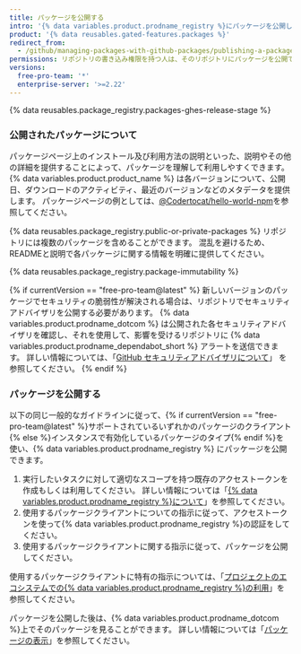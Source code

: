 ```yaml
---
title: パッケージを公開する
intro: '{% data variables.product.prodname_registry %}にパッケージを公開し、そのパッケージを他者がダウンロードして再利用できるようにすることができます。'
product: '{% data reusables.gated-features.packages %}'
redirect_from:
  - /github/managing-packages-with-github-packages/publishing-a-package
permissions: リポジトリの書き込み権限を持つ人は、そのリポジトリにパッケージを公開できます。
versions:
  free-pro-team: '*'
  enterprise-server: '>=2.22'
---
```


{% data reusables.package_registry.packages-ghes-release-stage %}

### 公開されたパッケージについて

パッケージページ上のインストール及び利用方法の説明といった、説明やその他の詳細を提供することによって、パッケージを理解して利用しやすくできます。 {% data variables.product.product_name %} は各バージョンについて、公開日、ダウンロードのアクティビティ、最近のバージョンなどのメタデータを提供します。 パッケージページの例としては、[@Codertocat/hello-world-npm](https://github.com/Codertocat/hello-world-npm/packages/10696?version=1.0.1)を参照してください。

{% data reusables.package_registry.public-or-private-packages %} リポジトリには複数のパッケージを含めることができます。 混乱を避けるため、READMEと説明で各パッケージに関する情報を明確に提供してください。

{% data reusables.package_registry.package-immutability %}

{% if currentVersion == "free-pro-team@latest" %}
新しいバージョンのパッケージでセキュリティの脆弱性が解決される場合は、リポジトリでセキュリティアドバイザリを公開する必要があります。
{% data variables.product.prodname_dotcom %} は公開された各セキュリティアドバイザリを確認し、それを使用して、影響を受けるリポジトリに {% data variables.product.prodname_dependabot_short %} アラートを送信できます。 詳しい情報については、「[GitHub セキュリティアドバイザリについて](/github/managing-security-vulnerabilities/about-github-security-advisories)」 を参照してください。
{% endif %}

### パッケージを公開する

以下の同じ一般的なガイドラインに従って、{% if currentVersion == "free-pro-team@latest" %}サポートされているいずれかのパッケージのクライアント{% else %}インスタンスで有効化しているパッケージのタイプ{% endif %}を使い、{% data variables.product.prodname_registry %} にパッケージを公開できます。

1. 実行したいタスクに対して適切なスコープを持つ既存のアクセストークンを作成もしくは利用してください。 詳しい情報については「[{% data variables.product.prodname_registry %}について](/packages/publishing-and-managing-packages/about-github-packages#authenticating-to-github-packages)」を参照してください。
2. 使用するパッケージクライアントについての指示に従って、アクセストークンを使って{% data variables.product.prodname_registry %}の認証をしてください。
3. 使用するパッケージクライアントに関する指示に従って、パッケージを公開してください。

使用するパッケージクライアントに特有の指示については、「[プロジェクトのエコシステムでの{% data variables.product.prodname_registry %}の利用](/packages/using-github-packages-with-your-projects-ecosystem)」を参照してください。

パッケージを公開した後は、{% data variables.product.prodname_dotcom %}上でそのパッケージを見ることができます。 詳しい情報については「[パッケージの表示](/packages/publishing-and-managing-packages/viewing-packages)」を参照してください。
